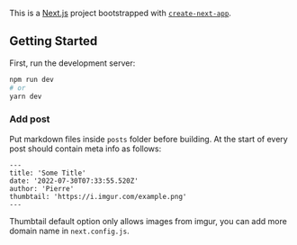 This is a [Next.js](https://nextjs.org/) project bootstrapped with [`create-next-app`](https://github.com/vercel/next.js/tree/canary/packages/create-next-app).

## Getting Started

First, run the development server:

```bash
npm run dev
# or
yarn dev
```

### Add post

Put markdown files inside `posts` folder before building. 
At the start of every post should contain meta info as follows:
```
---
title: 'Some Title'
date: '2022-07-30T07:33:55.520Z'
author: 'Pierre'
thumbtail: 'https://i.imgur.com/example.png'
---
```
Thumbtail default option only allows images from imgur, you can add more domain name in `next.config.js`.